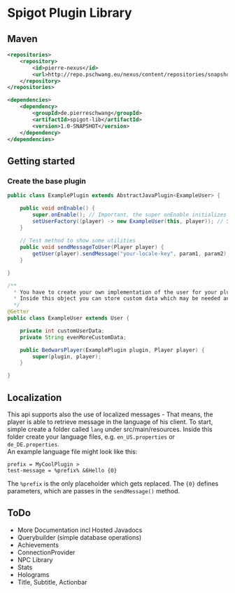 # Spigot Plugin Library

## Maven 
````xml
<repositories>
    <repository>
        <id>pierre-nexus</id>
        <url>http://repo.pschwang.eu/nexus/content/repositories/snapshots/</url>
    </repository>
</repositories>

<dependencies>
    <dependency>
        <groupId>de.pierreschwang</groupId>
        <artifactId>spigot-lib</artifactId>
        <version>1.0-SNAPSHOT</version>
    </dependency>
</dependencies>
````

## Getting started
### Create the base plugin

````java
public class ExamplePlugin extends AbstractJavaPlugin<ExampleUser> {

    public void onEnable() {
        super.onEnable(); // Important, the super onEnable initializes the library
        setUserFactory((player) -> new ExampleUser(this, player)); // Set the user factory
    }   
    
    // Test method to show some utilities
    public void sendMessageToUser(Player player) {
        getUser(player).sendMessage("your-locale-key", param1, param2); // Sends a localized message to the user
    } 

}
````

````java
/**
  * You have to create your own implementation of the user for your plugin. 
  * Inside this object you can store custom data which may be needed and also have access to methods from the base user.
  */
@Getter
public class ExampleUser extends User {

    private int customUserData;
    private String evenMoreCustomData;

    public BedwarsPlayer(ExamplePlugin plugin, Player player) {
        super(plugin, player);
    }

}
````

## Localization
This api supports also the use of localized messages - That means, the player is able to retrieve message in the language of his client.
To start, simple create a folder called `lang` under src/main/resources. Inside this folder create your language files, e.g. `en_US.properties` or `de_DE.properties`.
<br />
An example language file might look like this:
````properties
prefix = MyCoolPlugin >
test-message = %prefix% &6Hello {0}
````
The ``%prefix`` is the only placeholder which gets replaced. The `{0}` defines parameters, which are passes in the `sendMessage()` method.


## ToDo
 + More Documentation incl Hosted Javadocs
 + Querybuilder (simple database operations)
 + Achievements
 + ConnectionProvider
 + NPC Library
 + Stats
 + Holograms
 + Title, Subtitle, Actionbar